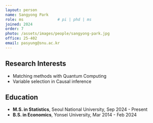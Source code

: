 ```yaml
---
layout: person
name: Sangyong Park
role: ms               # pi | phd | ms
joined: 2024
order: 7
photo: /assets/images/people/sangyong-park.jpg
office: 25-402
email: pasyung@snu.ac.kr
---
```


## Research Interests

* Matching methods with Quantum Computing
* Variable selection in Causal inference

## Education

* **M.S. in Statistics**, Seoul National University, Sep 2024 - Present
* **B.S. in Economics**, Yonsei University, Mar 2014 - Feb 2024
